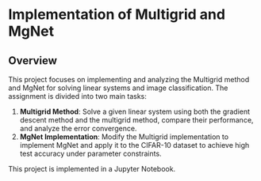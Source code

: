 # Implementation of Multigrid and MgNet

## Overview
This project focuses on implementing and analyzing the Multigrid method and MgNet for solving linear systems and image classification. The assignment is divided into two main tasks:
1. **Multigrid Method**: Solve a given linear system using both the gradient descent method and the multigrid method, compare their performance, and analyze the error convergence.
2. **MgNet Implementation**: Modify the Multigrid implementation to implement MgNet and apply it to the CIFAR-10 dataset to achieve high test accuracy under parameter constraints.

This project is implemented in a Jupyter Notebook.